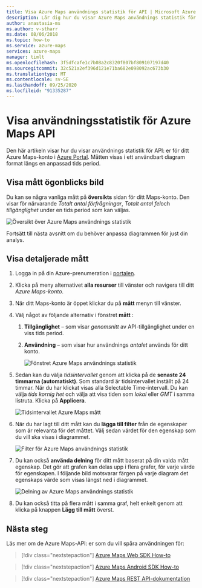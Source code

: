 ```yaml
---
title: Visa Azure Maps användnings statistik för API | Microsoft Azure Maps
description: Lär dig hur du visar Azure Maps användnings statistik för API, till exempel totalt antal förfrågningar, totala fel och tillgänglighet. Se filtrera data och dela resultat.
author: anastasia-ms
ms.author: v-stharr
ms.date: 08/06/2018
ms.topic: how-to
ms.service: azure-maps
services: azure-maps
manager: timlt
ms.openlocfilehash: 3f5dfcafe1c7b08a2c8320f807bf809107197d40
ms.sourcegitcommit: 32c521a2ef396d121e71ba682e098092ac673b30
ms.translationtype: MT
ms.contentlocale: sv-SE
ms.lasthandoff: 09/25/2020
ms.locfileid: "91335287"
---
```

# <a name="view-azure-maps-api-usage-metrics"></a>Visa användningsstatistik för Azure Maps API

Den här artikeln visar hur du visar användnings statistik för API: er för ditt Azure Maps-konto i [Azure Portal](https://portal.azure.com). Måtten visas i ett användbart diagram format längs en anpassad tids period.

## <a name="view-metric-snapshot"></a>Visa mått ögonblicks bild

Du kan se några vanliga mått på **översikts** sidan för ditt Maps-konto. Den visar för närvarande *Totalt antal förfrågningar*, *Totalt antal fel*och *tillgänglighet* under en tids period som kan väljas.

![Översikt över Azure Maps användnings statistik](media/how-to-view-api-usage/portal-overview.png)

Fortsätt till nästa avsnitt om du behöver anpassa diagrammen för just din analys.

## <a name="view-detailed-metrics"></a>Visa detaljerade mått

1. Logga in på din Azure-prenumeration i [portalen](https://portal.azure.com).

2. Klicka på meny alternativet **alla resurser** till vänster och navigera till ditt *Azure Maps-konto*.

3. När ditt Maps-konto är öppet klickar du på **mått** menyn till vänster.

4. Välj något av följande alternativ i fönstret **mått** :

   1. **Tillgänglighet** – som visar *genomsnitt* av API-tillgänglighet under en viss tids period.
   2. **Användning** – som visar hur användnings *antalet* används för ditt konto.

      ![Fönstret Azure Maps användnings statistik](media/how-to-view-api-usage/portal-metrics.png)

5. Sedan kan du välja *tidsintervallet* genom att klicka på de **senaste 24 timmarna (automatiskt)**. Som standard är tidsintervallet inställt på 24 timmar. När du har klickat visas alla Selectable Time-intervall. Du kan välja *tids kornig het* och välja att visa tiden som *lokal* eller *GMT* i samma listruta. Klicka på **Applicera**.

    ![Tidsintervallet Azure Maps mått](media/how-to-view-api-usage/time-range.png)

6. När du har lagt till ditt mått kan du **lägga till filter** från de egenskaper som är relevanta för det måttet. Välj sedan värdet för den egenskap som du vill ska visas i diagrammet.

    ![Filter för Azure Maps användnings statistik](media/how-to-view-api-usage/filter.png)

7. Du kan också **använda delning** för ditt mått baserat på din valda mått egenskap. Det gör att grafen kan delas upp i flera grafer, för varje värde för egenskapen. I följande bild motsvarar färgen på varje diagram det egenskaps värde som visas längst ned i diagrammet.

    ![Delning av Azure Maps användnings statistik](media/how-to-view-api-usage/splitting.png)

8. Du kan också titta på flera mått i samma graf, helt enkelt genom att klicka på knappen **Lägg till mått** överst.

## <a name="next-steps"></a>Nästa steg

Läs mer om de Azure Maps-API: er som du vill spåra användningen för:
> [!div class="nextstepaction"] 
> [Azure Maps Web SDK How-to](how-to-use-map-control.md)

> [!div class="nextstepaction"] 
> [Azure Maps Android SDK How-to](how-to-use-android-map-control-library.md)

> [!div class="nextstepaction"]
> [Azure Maps REST API-dokumentation](https://docs.microsoft.com/rest/api/maps)
